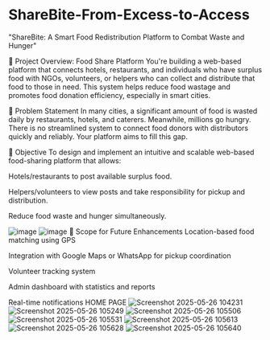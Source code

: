 # ShareBite-From-Excess-to-Access
"ShareBite: A Smart Food Redistribution Platform to Combat Waste and Hunger"

🧠 Project Overview: Food Share Platform
You're building a web-based platform that connects hotels, restaurants, and individuals who have surplus food with NGOs, volunteers, or helpers who can collect and distribute that food to those in need. This system helps reduce food wastage and promotes food donation efficiency, especially in smart cities.

🔹 Problem Statement
In many cities, a significant amount of food is wasted daily by restaurants, hotels, and caterers. Meanwhile, millions go hungry. There is no streamlined system to connect food donors with distributors quickly and reliably. Your platform aims to fill this gap.

🔹 Objective
To design and implement an intuitive and scalable web-based food-sharing platform that allows:

Hotels/restaurants to post available surplus food.

Helpers/volunteers to view posts and take responsibility for pickup and distribution.

Reduce food waste and hunger simultaneously.

![image](https://github.com/user-attachments/assets/6b863620-1cc0-43df-a253-23ea2f6cb5d2)
![image](https://github.com/user-attachments/assets/deacc2ba-21bc-4c35-ad22-47b3c75fdd97)
🔹 Scope for Future Enhancements
Location-based food matching using GPS

Integration with Google Maps or WhatsApp for pickup coordination

Volunteer tracking system

Admin dashboard with statistics and reports

Real-time notifications
HOME PAGE
![Screenshot 2025-05-26 104231](https://github.com/user-attachments/assets/806657f9-a583-45ea-94ee-585c315c35f7)
![Screenshot 2025-05-26 105249](https://github.com/user-attachments/assets/3641cbb8-7cf5-4b9d-958d-484ff7181676)
![Screenshot 2025-05-26 105506](https://github.com/user-attachments/assets/8cfbb32f-e637-49da-90f5-43a499d39d88)
![Screenshot 2025-05-26 105531](https://github.com/user-attachments/assets/85aedfad-12c3-4895-8c55-08ee92794bfe)
![Screenshot 2025-05-26 105613](https://github.com/user-attachments/assets/66f29162-f0e0-45de-8556-dabbf4b34d9e)
![Screenshot 2025-05-26 105628](https://github.com/user-attachments/assets/9d4cc02f-2886-473a-be4e-016562cf1b8a)
![Screenshot 2025-05-26 105640](https://github.com/user-attachments/assets/e7e14800-bb3d-4849-827a-05d7381aff7a)








